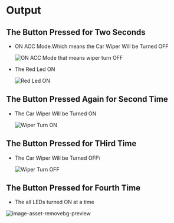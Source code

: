 # Output
## The Button Pressed for Two Seconds
* ON ACC Mode.Which means the Car Wiper Will be Turned OFF

    ![ON ACC Mode that means wiper turn OFF](https://user-images.githubusercontent.com/101356849/168423491-b4ea3956-5f06-4c3a-a6cb-e7fcb6066f07.jpg)
    
* The Red Led ON

    ![Red Led ON](https://user-images.githubusercontent.com/101356849/168423663-309a4599-2f2e-4c63-8b02-4a7f5a892903.jpeg)

 
## The Button Pressed Again for Second Time
* The Car Wiper Will be Turned ON

   ![Wiper Turn ON](https://user-images.githubusercontent.com/101356849/168423557-bbce2ba6-59af-4771-a233-9c207a332c7b.jpg)  
   
## The Button Pressed for THird Time
* The Car Wiper Will be Turned OFF\

   ![Wiper Turn OFF](https://user-images.githubusercontent.com/101356849/168423577-4510435f-c05c-4339-9ffc-789f733b6651.jpg)

## The Button Pressed for Fourth Time
* The all LEDs turned ON at a time

 ![image-asset-removebg-preview](https://user-images.githubusercontent.com/101356849/168424512-d364bb22-2542-4f6a-bcbf-9e2c2eab98c2.jpg)







